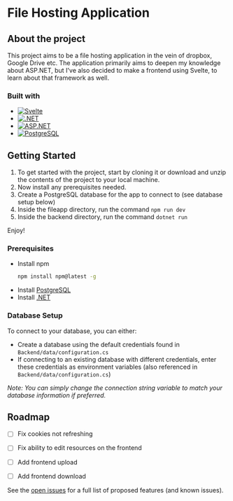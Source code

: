 # File Hosting Application

## About the project
This project aims to be a file hosting application in the vein of dropbox, Google Drive etc. The application primarily aims to deepen my knowledge about ASP.NET, but I've also 
decided to make a frontend using Svelte, to learn about that framework as well. 

### Built with
* [![Svelte][Svelte.dev]][Svelte-url]
* [![.NET][.NET-badge]][.NET-url]
* [![ASP.NET][ASP.NET-badge]][ASP.NET-url]
* [![PostgreSQL][PostgreSQL.org]][PostgreSQL-url]

## Getting Started
1. To get started with the project, start by cloning it or download and unzip the contents of the project to your local machine. 
2. Now install any prerequisites needed.
3. Create a PostgreSQL database for the app to connect to (see database setup below)
4. Inside the fileapp directory, run the command ```npm run dev```
5. Inside the backend directory, run the command ```dotnet run```

Enjoy!

### Prerequisites

* Install npm
  ```sh
  npm install npm@latest -g
  ```
* Install [PostgreSQL](https://www.postgresql.org/download/)
* Install [.NET](https://learn.microsoft.com/en-us/dotnet/core/install/)

### Database Setup

To connect to your database, you can either:
- Create a database using the default credentials found in `Backend/data/configuration.cs`
- If connecting to an existing database with different credentials, enter these credentials as environment variables (also referenced in `Backend/data/configuration.cs`)

*Note: You can simply change the connection string variable to match your database information if preferred.*


<!-- Markdown links found below-->
[Svelte.dev]: https://img.shields.io/badge/Svelte-4A4A55?style=for-the-badge&logo=svelte&logoColor=FF3E00
[Svelte-url]: https://svelte.dev/
[.NET-badge]: https://img.shields.io/badge/.net-9.0-blue
[.NET-url]: https://dotnet.microsoft.com/en-us/
[ASP.NET-badge]: https://img.shields.io/badge/-ASP.NET--Core-999?style=flat&logo=Microsoft&logoColor=0078D7
[ASP.NET-url]: https://dotnet.microsoft.com/en-us/apps/aspnet
[PostgreSQL.org]: https://img.shields.io/badge/postgresql-4169e1?style=for-the-badge&logo=postgresql&logoColor=white
[PostgreSQL-url]: https://www.postgresql.org/

## Roadmap

- [ ] Fix cookies not refreshing
- [ ] Fix ability to edit resources on the frontend
- [ ] Add frontend upload
- [ ] Add frontend download


See the [open issues](https://github.com/DefinitelyUnlikely/FileHostingApp/issues) for a full list of proposed features (and known issues).
